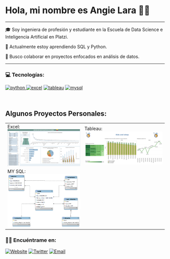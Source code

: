 <h1> Hola, mi nombre es Angie Lara 👩‍💻 </h1> 


---

🎓 Soy ingeniera de profesión y estudiante en la Escuela de Data Science e Inteligencia Artificial en Platzi.
 
🌱 Actualmente estoy aprendiendo SQL y Python.
 
👯 Busco colaborar en proyectos enfocados en análisis de datos.

----

<h3> 💻 Tecnologías: </h3>

<p align="left">
<a href="https://github.com/angielaraf/Analisis-de-los-mejores-libros-de-Amazon"><img src="https://img.shields.io/badge/python-FFFF00.svg?style=for-the-badge&logo=python&logoColor=0768a8&labelColor=ffffff" alt="python">
</a>
<a href="https://angielara.com/category/excel/"><img src="https://img.shields.io/badge/excel-darkgreen.svg?style=for-the-badge&logo=microsoft%20excel&logoColor=darkgreen&labelColor=ffffff" alt="excel"></a>
</a> 
<a href="https://angielara.com/category/tableau/"><img src="https://img.shields.io/badge/tableau-FF6F00.svg?style=for-the-badge&logo=tableau&logoColor=FF6F00&labelColor=ffffff" alt="tableau"></a>
<a href="https://angielara.com/category/mysql/"><img src="https://img.shields.io/badge/mysql-3aabe8.svg?style=for-the-badge&logo=mysql&logoColor=3aabe8&labelColor=ffffff" alt="mysql"></a>

</p><br
        
---
## Algunos Proyectos Personales:

<table style="width:100%">
<tr>
<td>
Excel:
<a href="https://angielara.com/analisis-de-grupos-de-investigacion-en-scienti-colombia/">
<img src="https://github.com/angielaraf/Analisis-de-grupos-de-investigacion-reconocidos-en-SCienTI-Colombia/blob/main/images/Dashboard.PNG">
</a>
</td>
<td>
Tableau:
<a href="https://public.tableau.com/app/profile/angielara/viz/Kidsandsleep/Dashboard1">
<img src="https://github.com/angielaraf/angielaraf/blob/main/Images/Kids_and_Sleep.png">
</a>
</td>
</a>
<tr>
<td>
MY SQL:
 <a href="https://angielara.com/base-de-datos-platziblog/">
<img src="https://github.com/angielaraf/BD_Platziblog/blob/main/Images/DiagramaEntidad-Relacion.png">
</a>
</td>
</tr>
</table>

<h3> 🤝🏻 Encuéntrame en: </h3>

<p align="left">
<a href="https://angielara.com" target="_blank"><img alt="Website" src="https://img.shields.io/badge/Website-www.angielara.com-purple?style=flat&logo=google-chrome"></a>
<a href="https://twitter.com/angielara_f/" target="_blank"><img alt="Twitter" src="https://img.shields.io/badge/Twitter-@angielara_f-blue?style=flat&logo=twitter"></a>
<a href="mailto:angielara.f@gmsn.com"><img alt="Email" src="https://img.shields.io/badge/Email-angielara.f@msn.com-red?style=flat&logo=gmail"></a>
</p>

